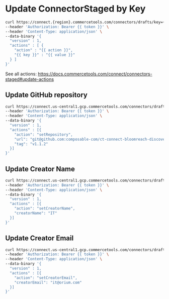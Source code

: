 # Update ConnectorStaged by Key

```bash
curl https://connect.{region}.commercetools.com/connectors/drafts/key={key} -i \
--header 'Authorization: Bearer {{ token }}' \
--header 'Content-Type: application/json' \
--data-binary '{
  "version" : 1,
  "actions" : [ {
    "action" : "{{ action }}",
    "{{ key }}" : "{{ value }}"
  } ]
}'
```

See all actions: https://docs.commercetools.com/connect/connectors-staged#update-actions

## Update GitHub repository

```bash
curl https://connect.us-central1.gcp.commercetools.com/connectors/drafts/key=orium-ct-connect-bloomreach-discovery -i \
--header 'Authorization: Bearer {{ token }}' \
--header 'Content-Type: application/json' \
--data-binary '{
  "version" : 1,
  "actions" : [{
    "action": "setRepository",
    "url": "git@github.com:composable-com/ct-connect-bloomreach-discovery.git",
    "tag": "v1.1.2"
  }]
}'
```

## Update Creator Name

```bash
curl https://connect.us-central1.gcp.commercetools.com/connectors/drafts/key=orium-ct-connect-bloomreach-discovery -i \
--header 'Authorization: Bearer {{ token }}' \
--header 'Content-Type: application/json' \
--data-binary '{
  "version" : 1,
  "actions" : [{
    "action": "setCreatorName",
    "creatorName": "IT"
  }]
}'
```

## Update Creator Email

```bash
curl https://connect.us-central1.gcp.commercetools.com/connectors/drafts/key=orium-ct-connect-bloomreach-discovery -i \
--header 'Authorization: Bearer {{ token }}' \
--header 'Content-Type: application/json' \
--data-binary '{
  "version" : 1,
  "actions" : [{
    "action": "setCreatorEmail",
    "creatorEmail": "it@orium.com"
  }]
}'
```
